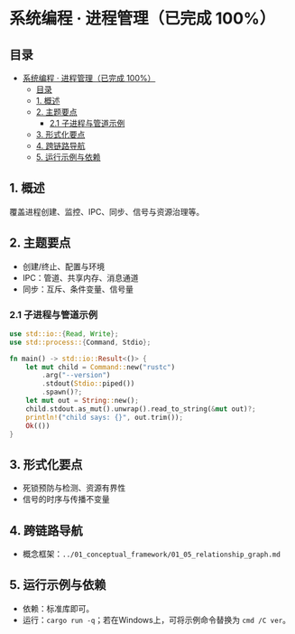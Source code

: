 # 系统编程 · 进程管理（已完成 100%）

## 目录

- [系统编程 · 进程管理（已完成 100%）](#系统编程--进程管理已完成-100)
  - [目录](#目录)
  - [1. 概述](#1-概述)
  - [2. 主题要点](#2-主题要点)
    - [2.1 子进程与管道示例](#21-子进程与管道示例)
  - [3. 形式化要点](#3-形式化要点)
  - [4. 跨链路导航](#4-跨链路导航)
  - [5. 运行示例与依赖](#5-运行示例与依赖)

## 1. 概述

覆盖进程创建、监控、IPC、同步、信号与资源治理等。

## 2. 主题要点

- 创建/终止、配置与环境
- IPC：管道、共享内存、消息通道
- 同步：互斥、条件变量、信号量

### 2.1 子进程与管道示例

```rust
use std::io::{Read, Write};
use std::process::{Command, Stdio};

fn main() -> std::io::Result<()> {
    let mut child = Command::new("rustc")
        .arg("--version")
        .stdout(Stdio::piped())
        .spawn()?;
    let mut out = String::new();
    child.stdout.as_mut().unwrap().read_to_string(&mut out)?;
    println!("child says: {}", out.trim());
    Ok(())
}
```

## 3. 形式化要点

- 死锁预防与检测、资源有界性
- 信号的时序与传播不变量

## 4. 跨链路导航

- 概念框架：`../01_conceptual_framework/01_05_relationship_graph.md`

## 5. 运行示例与依赖

- 依赖：标准库即可。
- 运行：`cargo run -q`；若在Windows上，可将示例命令替换为 `cmd /C ver`。
